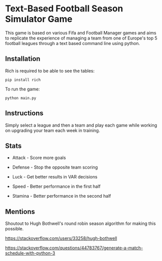 # Text-Based Football Season Simulator Game

This game is based on various Fifa and Football Manager games and aims to replicate the experience of managing a team from one of Europe's top 5 football leagues through a text based command line using python.

## Installation

Rich is required to be able to see the tables:

`pip install rich`

To run the game:

`python main.py`

## Instructions

Simply select a league and then a team and play each game while working on upgrading your team each week in training.

## Stats

* Attack - Score more goals

* Defense - Stop the opposite team scoring

* Luck - Get better results in VAR decisions

* Speed - Better performance in the first half

* Stamina - Better performance in the second half

## Mentions

Shoutout to Hugh Bothwell's round robin season algorithm for making this possible.

https://stackoverflow.com/users/33258/hugh-bothwell

https://stackoverflow.com/questions/44783767/generate-a-match-schedule-with-python-3
